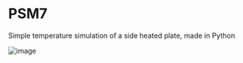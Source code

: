 # PSM7
Simple temperature simulation of a side heated plate, made in Python


![image](https://github.com/CornifersWife/PSM7/assets/118390289/235dd0f0-1dc1-4648-aaf2-e0a5d49dbdd9)
